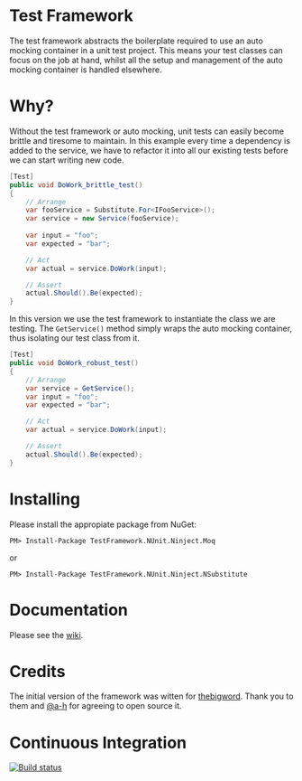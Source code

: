Test Framework
==============

The test framework abstracts the boilerplate required to use an auto mocking container in a unit test project.  This means your test classes can focus on the job at hand, whilst all the setup and management of the auto mocking container is handled elsewhere.

Why?
====

Without the test framework or auto mocking, unit tests can easily become brittle and tiresome to maintain.  In this example every time a dependency is added to the service, we have to refactor it into all our existing tests before we can start writing new code.

``` c#
[Test]
public void DoWork_brittle_test()
{
    // Arrange
    var fooService = Substitute.For<IFooService>();
    var service = new Service(fooService);
            
    var input = "foo";
    var expected = "bar";

    // Act
    var actual = service.DoWork(input);

    // Assert
    actual.Should().Be(expected);
}
```  
In this version we use the test framework to instantiate the class we are testing.  The `GetService()` method simply wraps the auto mocking container, thus isolating our test class from it.

``` c#
[Test]
public void DoWork_robust_test()
{
    // Arrange
    var service = GetService();
    var input = "foo";
    var expected = "bar";

    // Act
    var actual = service.DoWork(input);

    // Assert
    actual.Should().Be(expected);
}
```

Installing
==========

Please install the appropiate package from NuGet:

````
PM> Install-Package TestFramework.NUnit.Ninject.Moq
````

or

````
PM> Install-Package TestFramework.NUnit.Ninject.NSubstitute
````

Documentation
=============

Please see the [wiki](https://github.com/kevinkuszyk/test-framework/wiki).

Credits
=======

The initial version of the framework was witten for [thebigword](http://www.thebigword.com).  Thank you to them and [@a-h](https://github.com/a-h) for agreeing to open source it.

Continuous Integration
======================

[![Build status](https://ci.appveyor.com/api/projects/status/ift4cef3mhf6tcc7)](https://ci.appveyor.com/project/kevinkuszyk/test-framework)

